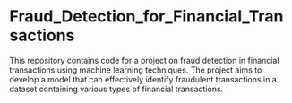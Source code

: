 # Fraud_Detection_for_Financial_Transactions
This repository contains code for a project on fraud detection in financial transactions using machine learning techniques. The project aims to develop a model that can effectively identify fraudulent transactions in a dataset containing various types of financial transactions.
